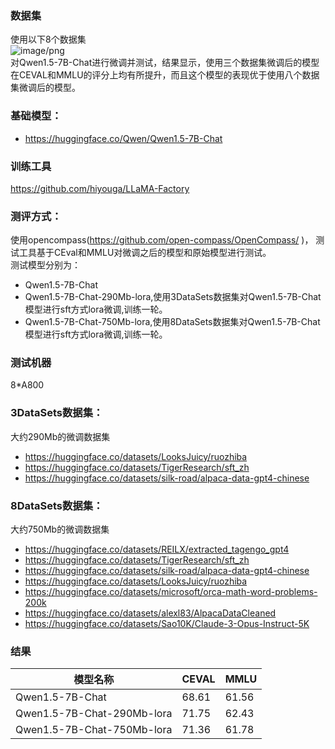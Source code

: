 ### 数据集
使用以下8个数据集</br>
![image/png](https://cdn-uploads.huggingface.co/production/uploads/636f54b95d2050767e4a6317/maYhXsWKddThOBRvU5HtZ.png)</br>
对Qwen1.5-7B-Chat进行微调并测试，结果显示，使用三个数据集微调后的模型在CEVAL和MMLU的评分上均有所提升，而且这个模型的表现优于使用八个数据集微调后的模型。

### 基础模型：
- https://huggingface.co/Qwen/Qwen1.5-7B-Chat

### 训练工具
https://github.com/hiyouga/LLaMA-Factory

### 测评方式：
使用opencompass(https://github.com/open-compass/OpenCompass/ )， 测试工具基于CEval和MMLU对微调之后的模型和原始模型进行测试。</br>
测试模型分别为：
- Qwen1.5-7B-Chat 
- Qwen1.5-7B-Chat-290Mb-lora,使用3DataSets数据集对Qwen1.5-7B-Chat模型进行sft方式lora微调,训练一轮。
- Qwen1.5-7B-Chat-750Mb-lora,使用8DataSets数据集对Qwen1.5-7B-Chat模型进行sft方式lora微调,训练一轮。

### 测试机器
8*A800

### 3DataSets数据集：
大约290Mb的微调数据集
- https://huggingface.co/datasets/LooksJuicy/ruozhiba
- https://huggingface.co/datasets/TigerResearch/sft_zh
- https://huggingface.co/datasets/silk-road/alpaca-data-gpt4-chinese

### 8DataSets数据集：
大约750Mb的微调数据集
- https://huggingface.co/datasets/REILX/extracted_tagengo_gpt4
- https://huggingface.co/datasets/TigerResearch/sft_zh
- https://huggingface.co/datasets/silk-road/alpaca-data-gpt4-chinese
- https://huggingface.co/datasets/LooksJuicy/ruozhiba
- https://huggingface.co/datasets/microsoft/orca-math-word-problems-200k
- https://huggingface.co/datasets/alexl83/AlpacaDataCleaned
- https://huggingface.co/datasets/Sao10K/Claude-3-Opus-Instruct-5K


### 结果
| 模型名称                 | CEVAL | MMLU |
|------------------------ |-------|------|
| Qwen1.5-7B-Chat         | 68.61 | 61.56 |
| Qwen1.5-7B-Chat-290Mb-lora | 71.75 | 62.43 |
| Qwen1.5-7B-Chat-750Mb-lora  | 71.36 | 61.78 |